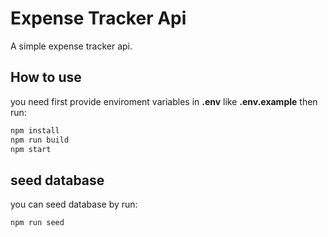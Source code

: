 # Expense Tracker Api

A simple expense tracker api.

## How to use

you need first provide enviroment variables in **.env** like **.env.example**
then run:

```javascript
npm install
npm run build
npm start
```

## seed database

you can seed database by run:

```javascript
npm run seed
```
